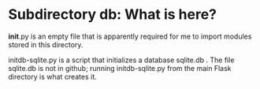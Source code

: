 # Subdirectory db: What is here?

__init__.py is an empty file that is apparently required for me to
import modules stored in this directory.

initdb-sqlite.py is a script that initializes a database sqlite.db .
The file sqlite.db is not in github;  running initdb-sqlite.py
from the main Flask directory is what creates it.

